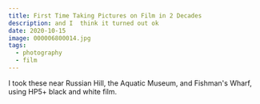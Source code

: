 ```yaml
---
title: First Time Taking Pictures on Film in 2 Decades
description: and I  think it turned out ok
date: 2020-10-15
image: 000006800014.jpg
tags:
  - photography
  - film
---
```



I took these near Russian Hill, the Aquatic Museum, and Fishman's Wharf, using HP5+ black and white film.

<v-img src="000006800014.jpg" alt="bar" :dirp="dir"></v-img>
<v-img src="000006790027.jpg" alt="bar" :dirp="dir"></v-img>
<v-img src="000006790012.jpg" alt="bar" :dirp="dir"></v-img>
<v-img src="000006800008.jpg" alt="bar" :dirp="dir"></v-img>
<v-img src="000006790002.jpg" alt="bar" :dirp="dir"></v-img>
<v-img src="000006800023.jpg" alt="bar" :dirp="dir"></v-img>
<v-img src="000006790017.jpg" alt="bar" :dirp="dir"></v-img>
<v-img src="000006780021.jpg" alt="bar" :dirp="dir"></v-img>
<v-img src="000006780029.jpg" alt="bar" :dirp="dir"></v-img>
<v-img src="000006790007.jpg" alt="bar" :dirp="dir"></v-img>
<v-img src="000006780027.jpg" alt="bar" :dirp="dir"></v-img>



